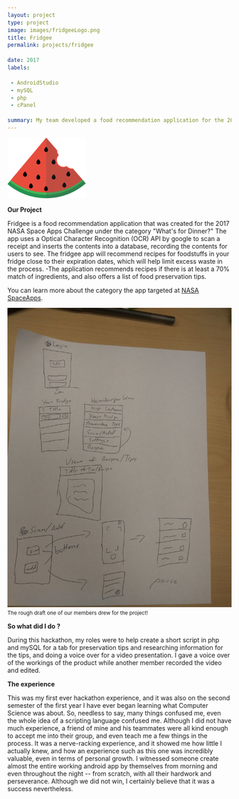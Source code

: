 ```yaml
---
layout: project
type: project
image: images/fridgeeLogo.png
title: Fridgee
permalink: projects/fridgee

date: 2017
labels:
    
 - AndroidStudio
 - mySQL
 - php
 - cPanel

summary: My team developed a food recommendation application for the 2017 NASA hackathon Space Apps Challenge.
---
```


<img class="ui centered middle image" width = "35%" src="../images/fridgeeLogo.png">

<b> Our Project </b>

Fridgee is a food recommendation application that was created for the 2017 NASA Space Apps Challenge under the category "What's for Dinner?"
The app uses a Optical Character Recognition (OCR) API by google to scan a receipt and inserts the contents into a database, recording the contents for users to see. The fridgee app will recommend recipes for foodstuffs in your fridge close to their expiration dates, which will help limit excess waste in the process.
-The application recommends recipes if there is at least a 70% match of ingredients, and also offers a list of food preservation tips.

You can learn more about the category the app targeted at [NASA SpaceApps](https://2017.spaceappschallenge.org/challenges/earth-and-us/whats-dinner/details).

<img class="ui centered middle image" src="../images/roughfridgee.jpg">
<small> The rough draft one of our members drew for the project! </small>

<b> So what did I do ? </b>

During this hackathon, my roles were to help create a short script in php and mySQL for a tab for preservation tips and researching information for the tips, and doing a voice over for a video presentation. I gave a voice over of the workings of the product while another member recorded the video and edited.


<b> The experience </b>

This was my first ever hackathon experience, and it was also on the second semester of the first year I have ever began learning what Computer Science was about. So, needless to say, many things confused me, even the whole idea of a scripting language confused me. Although I did not have much experience, a friend of mine and his teammates were all kind enough to accept me into their group, and even teach me a few things in the process. It was a nerve-racking experience, and it showed me how little I actually knew, and how an experience such as this one was incredibly valuable, even in terms of personal growth. I witnessed someone create almost the entire working android app by themselves from morning and even throughout the night -- from scratch, with all their hardwork and perseverance. Although we did not win, I certainly believe that it was a success nevertheless.
